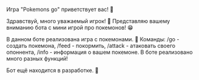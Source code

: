 Игра "Pokemons go" приветствует вас! 💬

Здравствуй, много уважаемый игрок! 👏
Представляю вашему вниманию бота с мини игрой про покемонов! 😁

В данном боте реализована игра с покемонами. 👾
Команды: /go - создать покемона, /feed - покормить, /attack - атаковать своего опоннента, /info - информация о вашем покемоне.
В боте реализовано много разных функций!

Бот ещё находится в разработке. 🔧
